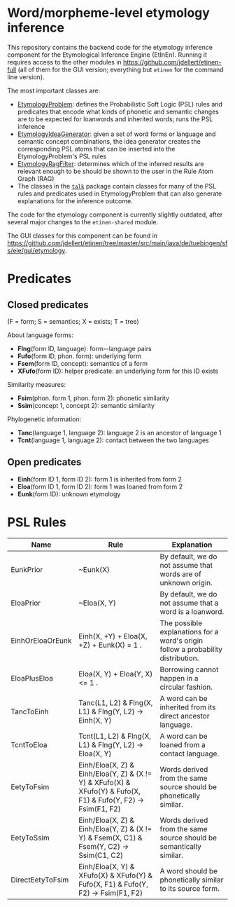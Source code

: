 # Word/morpheme-level etymology inference

This repository contains the backend code for the etymology inference component for the Etymological Inference Engine (EtInEn).
Running it requires access to the other modules in https://github.com/jdellert/etinen-full (all of them for the GUI version; everything but `etinen` for the command line version).

The most important classes are:
- [EtymologyProblem](https://github.com/verenablaschke/etinen-etymology/blob/master/src/main/java/de/tuebingen/sfs/eie/components/etymology/problems/EtymologyProblem.java): defines the Probabilistic Soft Logic (PSL) rules and predicates that encode what kinds of phonetic and semantic changes are to be expected for loanwords and inherited words; runs the PSL inference
- [EtymologyIdeaGenerator](https://github.com/verenablaschke/etinen-etymology/blob/master/src/main/java/de/tuebingen/sfs/eie/components/etymology/ideas/EtymologyIdeaGenerator.java): given a set of word forms or language and semantic concept combinations, the idea generator creates the corresponding PSL atoms that can be inserted into the EtymologyProblem's PSL rules
- [EtymologyRagFilter](https://github.com/verenablaschke/etinen-etymology/blob/master/src/main/java/de/tuebingen/sfs/eie/components/etymology/filter/EtymologyRagFilter.java): determines which of the inferred results are relevant enough to be should be shown to the user in the Rule Atom Graph (RAG)
- The classes in the [`talk`](https://github.com/verenablaschke/etinen-etymology/tree/master/src/main/java/de/tuebingen/sfs/eie/components/etymology/talk) package contain classes for many of the PSL rules and predicates used in EtymologyProblem that can also generate explanations for the inference outcome.

The code for the etymology component is currently slightly outdated, after several major changes to the `etinen-shared` module.

The GUI classes for this component can be found in https://github.com/jdellert/etinen/tree/master/src/main/java/de/tuebingen/sfs/eie/gui/etymology.

# Predicates

## Closed predicates

(F = form; S = semantics; X = exists; T = tree)

About language forms:
- **Flng**(form ID, language): form--language pairs
- **Fufo**(form ID, phon. form): underlying form
- **Fsem**(form ID, concept): semantics of a form
- **XFufo**(form ID): helper predicate: an underlying form for this ID exists

Similarity measures:
- **Fsim**(phon. form 1, phon. form 2): phonetic similarity
- **Ssim**(concept 1, concept 2): semantic similarity

Phylogenetic information:
- **Tanc**(language 1, language 2): language 2 is an ancestor of language 1
- **Tcnt**(language 1, language 2): contact between the two languages

## Open predicates
- **Einh**(form ID 1, form ID 2): form 1 is inherited from form 2
- **Eloa**(form ID 1, form ID 2): form 1 was loaned from form 2
- **Eunk**(form ID): unknown etymology

# PSL Rules

| Name | Rule | Explanation |
|---|---|---|
| EunkPrior | ~Eunk(X) | By default, we do not assume that words are of unknown origin. |
| EloaPrior | ~Eloa(X, Y) | By default, we do not assume that a word is a loanword. |
| EinhOrEloaOrEunk | Einh(X, +Y) + Eloa(X, +Z) + Eunk(X) = 1 . | The possible explanations for a word's origin follow a probability distribution. |
| EloaPlusEloa | Eloa(X, Y) + Eloa(Y, X) <= 1 . | Borrowing cannot happen in a circular fashion. |
| TancToEinh | Tanc(L1, L2) & Flng(X, L1) & Flng(Y, L2) -> Einh(X, Y) | A word can be inherited from its direct ancestor language. |
| TcntToEloa | Tcnt(L1, L2) & Flng(X, L1) & Flng(Y, L2) -> Eloa(X, Y) | A word can be loaned from a contact language. |
| EetyToFsim | Einh/Eloa(X, Z) & Einh/Eloa(Y, Z) & (X != Y) & XFufo(X) & XFufo(Y) & Fufo(X, F1) & Fufo(Y, F2) -> Fsim(F1, F2) | Words derived from the same source should be phonetically similar. |
| EetyToSsim | Einh/Eloa(X, Z) & Einh/Eloa(Y, Z) & (X != Y) & Fsem(X, C1) & Fsem(Y, C2) -> Ssim(C1, C2) | Words derived from the same source should be semantically similar. |
| DirectEetyToFsim | Einh/Eloa(X, Y) & XFufo(X) & XFufo(Y) & Fufo(X, F1) & Fufo(Y, F2) -> Fsim(F1, F2) | A word should be phonetically similar to its source form. |

